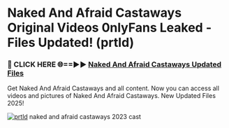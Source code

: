 # Naked And Afraid Castaways Original Videos 0nlyFans Leaked - Files Updated! (prtld)

<h3>🔴 CLICK HERE 🌐==►► <a href="https://tinyurl.com/up5wt9bj" rel="nofollow">Naked And Afraid Castaways Updated Files</a></h3>

Get Naked And Afraid Castaways and all content. Now you can access all videos and pictures of Naked And Afraid Castaways. New Updated Files 2025!

[![prtld](https://i.imgur.com/ABiUzMV.gif)](https://tinyurl.com/up5wt9bj)
naked and afraid castaways 2023 cast